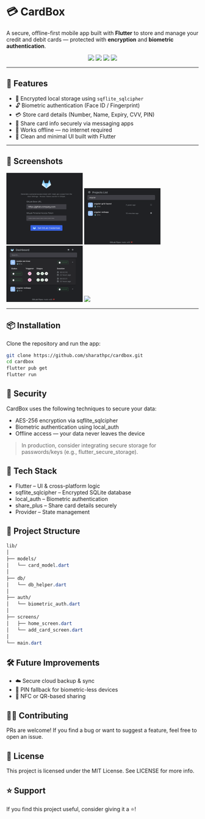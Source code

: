 # 💳 CardBox

A secure, offline-first mobile app built with **Flutter** to store and manage your credit and debit cards — protected with **encryption** and **biometric authentication**.

<p align="center">
  <img src="https://img.shields.io/badge/flutter-blue?logo=flutter" />
  <img src="https://img.shields.io/badge/encryption-AES256-important" />
  <img src="https://img.shields.io/badge/platform-android%20%7C%20ios-green" />
  <img src="https://img.shields.io/github/license/sharathpc/cardbox" />
</p>

---

## 🚀 Features

- 🔐 Encrypted local storage using `sqflite_sqlcipher`
- 🔓 Biometric authentication (Face ID / Fingerprint)
- 💳 Store card details (Number, Name, Expiry, CVV, PIN)
- 🔄 Share card info securely via messaging apps
- 📴 Works offline — no internet required
- 🧼 Clean and minimal UI built with Flutter

---

## 📸 Screenshots

<div>
  <img src="https://github.com/sharathpc/gitlab-pipes/blob/master/screenshots/screenshot-1.png" width="200">
  <img src="https://github.com/sharathpc/gitlab-pipes/blob/master/screenshots/screenshot-2.png" width="200">
  <img src="https://github.com/sharathpc/gitlab-pipes/blob/master/screenshots/screenshot-3.png" width="200">
  <img src="https://github.com/sharathpc/gitlab-pipes/blob/master/screenshots/screenshot-4.png" width="200">
</div>

---

## 📦 Installation

Clone the repository and run the app:

```bash
git clone https://github.com/sharathpc/cardbox.git
cd cardbox
flutter pub get
flutter run
```

## 🔐 Security
CardBox uses the following techniques to secure your data:

* AES-256 encryption via sqflite_sqlcipher
* Biometric authentication using local_auth
* Offline access — your data never leaves the device

> In production, consider integrating secure storage for passwords/keys (e.g., flutter_secure_storage).

## 🧱 Tech Stack
* Flutter – UI & cross-platform logic
* sqflite_sqlcipher – Encrypted SQLite database
* local_auth – Biometric authentication
* share_plus – Share card details securely
* Provider – State management

## 📁 Project Structure

```css
lib/
│
├── models/
│   └── card_model.dart
│
├── db/
│   └── db_helper.dart
│
├── auth/
│   └── biometric_auth.dart
│
├── screens/
│   ├── home_screen.dart
│   └── add_card_screen.dart
│
└── main.dart
```

## 🛠️ Future Improvements
* ☁️ Secure cloud backup & sync
* 🧬 PIN fallback for biometric-less devices
* 📲 NFC or QR-based sharing

## 🙋‍♂️ Contributing
PRs are welcome! If you find a bug or want to suggest a feature, feel free to open an issue.

## 📜 License
This project is licensed under the MIT License. See LICENSE for more info.

## ⭐ Support
If you find this project useful, consider giving it a ⭐!
